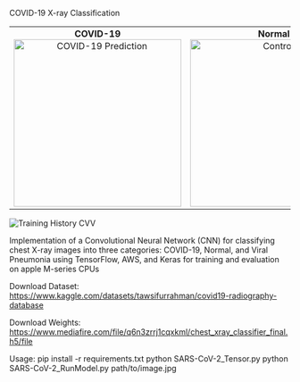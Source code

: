 COVID-19 X-ray Classification

<table>
  <tr>
    <td align="center">
      <strong>COVID-19</strong><br>
      <img src="https://github.com/user-attachments/assets/a954b5d5-bd59-4add-95e5-00d88c1f753e" alt="COVID-19 Prediction" width="300" height="300"/>
    </td>
    <td align="center">
      <strong>Normal</strong><br>
      <img src="https://github.com/user-attachments/assets/c5e0d25f-aa2b-4796-98ef-c7748c1c2bf5" alt="Control" width="300" height="300"/>
    </td>
    <td align="center">
      <strong>Viral Pneumonia</strong><br>
      <img src="https://github.com/user-attachments/assets/677cbb73-330c-41d9-8444-6e6f65fdf160" alt="Viral Pneumonia Prediction" width="300" height="300"/>
    </td>
  </tr>
</table>

![Training History CVV](https://github.com/user-attachments/assets/592afbd7-3a29-4c3c-bb47-b4811fe076e3)


Implementation of a Convolutional Neural Network (CNN) for classifying chest X-ray images into three categories: COVID-19, Normal, and Viral Pneumonia using TensorFlow, AWS, and Keras for training and evaluation on apple M-series CPUs

Download Dataset: https://www.kaggle.com/datasets/tawsifurrahman/covid19-radiography-database

Download Weights: https://www.mediafire.com/file/q6n3zrrj1cqxkml/chest_xray_classifier_final.h5/file

Usage: 
pip install -r requirements.txt
python SARS-CoV-2_Tensor.py
python SARS-CoV-2_RunModel.py path/to/image.jpg

